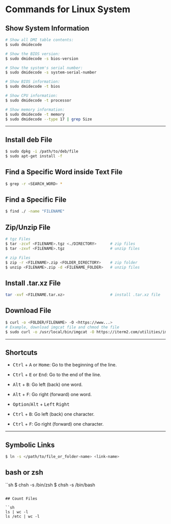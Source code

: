 # Commands for Linux System

## Show System Information

```sh
# Show all DMI table contents:
$ sudo dmidecode

# Show the BIOS version:
$ sudo dmidecode -s bios-version

# Show the system's serial number:
$ sudo dmidecode -s system-serial-number

# Show BIOS information:
$ sudo dmidecode -t bios

# Show CPU information:
$ sudo dmidecode -t processor

# Show memory information:
$ sudo dmidecode -t memory
$ sudo dmidecode --type 17 | grep Size
```

---

## Install deb File

```sh
$ sudo dpkg -i /path/to/deb/file
$ sudo apt-get install -f
```

## Find a Specific Word inside Text File

```sh
$ grep -r <SEARCH_WORD> *
```

## Find a Specific File

```sh
$ find ./ -name "FILENAME"
```

## Zip/Unzip File

```sh
# tgz Files
$ tar -zcvf <FILENAME>.tgz <./DIRECTORY>      # zip files
$ tar -zxvf <FILENAME>.tgz                    # unzip files

# zip Files
$ zip -r <FILENAME>.zip <FOLDER_DIRECTORY>    # zip folder
$ unzip <FILENAME>.zip -d <FILENAME_FOLDER>   # unzip files
```

## Install .tar.xz File

```sh
tar -xvf <FILENAME.tar.xz>                    # install .tar.xz file
```

## Download File

```sh
$ curl -o <FOLDER/FILENAME> -O <https://www...>
# Example, download imgcat file and chmod the file
$ sudo curl -o /usr/local/bin/imgcat -O https://iterm2.com/utilities/imgcat && sudo chmod +x /usr/local/bin/imgcat
```

---

## Shortcuts

- <kbd>Ctrl</kbd> + <kbd>A</kbd> or <kbd>Home</kbd>: Go to the beginning of the line.
- <kbd>Ctrl</kbd> + <kbd>E</kbd> or <kbd>End</kbd>: Go to the end of the line.

- <kbd>Alt</kbd> + <kbd>B</kbd>: Go left (back) one word.
- <kbd>Alt</kbd> + <kbd>F</kbd>: Go right (forward) one word.

- <kbd>Option</kbd>/<kbd>Alt</kbd> + <kbd>Left</kbd> <kbd>Right</kbd>

- <kbd>Ctrl</kbd> + <kbd>B</kbd>: Go left (back) one character.
- <kbd>Ctrl</kbd> + <kbd>F</kbd>: Go right (forward) one character.

---

## Symbolic Links

```sh
$ ln -s </path/to/file_or_folder-name> <link-name>
```

## bash or zsh

``sh
$ chsh -s /bin/zsh
$ chsh -s /bin/bash
```

## Count Files

``sh
ls | wc -l
ls /etc | wc -l
```
